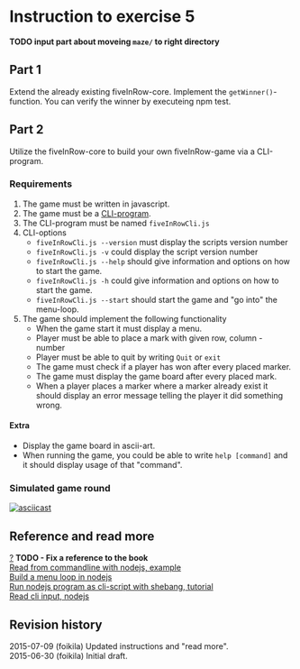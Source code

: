 Instruction to exercise 5
==============================

**TODO input part about moveing `maze/` to right directory** 

Part 1
------
Extend the already existing fiveInRow-core. 
Implement the `getWinner()`-function. 
You can verify the winner by executeing npm test.

Part 2
------
Utilize the fiveInRow-core to build your own fiveInRow-game via a CLI-program.

### Requirements
1. The game must be written in javascript.
2. The game must be a [CLI-program](https://en.wikipedia.org/wiki/Command-line_interface).
3. The CLI-program must be named `fiveInRowCli.js`
4. CLI-options
    - `fiveInRowCli.js --version` must display the scripts version number
    - `fiveInRowCli.js -v` could display the script version number
    - `fiveInRowCli.js --help` should give information and options on how to start the game.
    - `fiveInRowCli.js -h` could give information and options on how to start the game.
    - `fiveInRowCli.js --start` should start the game and "go into" the menu-loop.
5. The game should implement the following functionality
    - When the game start it must display a menu.
    - Player must be able to place a mark with given row, column - number
    - Player must be able to quit by writing `Quit` or `exit`
    - The game must check if a player has won after every placed marker.
    - The game must display the game board after every placed mark.
    - When a player places a marker where a marker already exist it should display an error message telling the player it did something wrong.
    
#### Extra
- Display the game board in ascii-art.
- When running the game, you could be able to write `help [command]` and it should display usage of that "command".


### Simulated game round
[![asciicast](https://asciinema.org/a/23190.png)](https://asciinema.org/a/23190)

Reference and read more
------------------------------

[?](#) **TODO - Fix a reference to the book**     
[Read from commandline with nodejs, example](https://github.com/mosbth/linux/tree/master/example/nodejs/readFromCommandLine)     
[Build a menu loop in nodejs]()    
[Run nodejs program as cli-script with shebang, tutorial](https://github.com/linux/tree/master/tutorial/nodejs/createExecuteable.md)     
[Read cli input, nodejs](https://github.com/mosbth/linux/tree/master/tutorial/nodejs/read-cli-input-nodejs.md)    

Revision history
------------------------------
2015-07-09 (foikila) Updated instructions and "read more".    
2015-06-30 (foikila) Initial draft.
